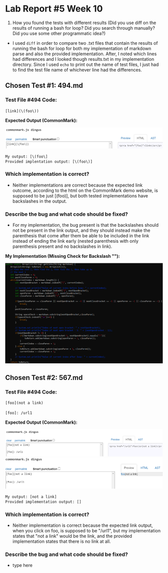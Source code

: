 # Lab Report #5 Week 10

1) How you found the tests with different results (Did you use diff on the results of running a bash for loop? Did you search through manually? Did you use some other programmatic idea?)

* I used `diff` in order to compare two .txt files that contain the results of running the bash for loop for both my implementation of markdown parse and also the provided implementation. After, I noted which lines had differences and I looked though results.txt in my implementation directory. Since I used `echo` to print out the name of test files, I just had to find the test file name of whichever line had the differences.

## Chosen Test #1: 494.md

### Test File #494 Code:
```
[link](\(foo\))
```

**Expected Output (CommonMark):**

![image](images/lab_10_test1_preview.png)

```
My output: [\(foo\]
Provided implentation output: [\(foo\)]
```

### Which implementation is correct?
* Neither implementations are correct because the expected link outcome, according to the html on the CommonMark demo website, is supposed to be just [(foo)], but both tested implementations have backslashes in the output.

### Describe the bug and what code should be fixed?
* For my implementation, the bug present is that the backslashes should not be present in the link output, and they should instead make the parenthesis that come after them be able to be included in the link instead of ending the link early (nested parenthesis with only parenthesis present and no backslashes in link).

**My Implementation (Missing Check for Backslash "\"):**

![image](images/lab_10_test1_bug_ss.png)

## Chosen Test #2: 567.md

### Test File #494 Code:
```
[foo](not a link)

[foo]: /url1
```

**Expected Output (CommonMark):**

![image](images/lab_10_test2_preview1.png)
![image](images/lab_10_test2_preview2.png)

```
My output: [not a link]
Provided implementation output: []
```

### Which implementation is correct?
* Neither implementation is correct because the expected link output, when you click on foo, is supposed to be "/url1", but my implementation states that "not a link" would be the link, and the provided implementation states that there is no link at all.

### Describe the bug and what code should be fixed?
* type here